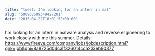 ```yaml
---
title: "tweet: I'm looking for an intern in mal"
slug: "590938609349427201"
date: "2015-04-22T18:01:58+00:00"
---
```

I'm looking for an intern in malware analysis and reverse engineering to work closely with me this summer. Details: https://www.fireeye.com/company/jobs/jobdescription.html?gnk=job&gni=8a8725d04ca1f326014cca233eb90377